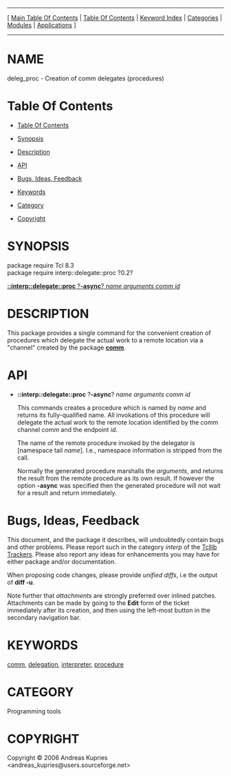 
[//000000001]: # (deleg\_proc \- Interpreter utilities)
[//000000002]: # (Generated from file 'deleg\_proc\.man' by tcllib/doctools with format 'markdown')
[//000000003]: # (Copyright &copy; 2006 Andreas Kupries <andreas\_kupries@users\.sourceforge\.net>)
[//000000004]: # (deleg\_proc\(n\) 0\.2 tcllib "Interpreter utilities")

<hr> [ <a href="../../../../toc.md">Main Table Of Contents</a> &#124; <a
href="../../../toc.md">Table Of Contents</a> &#124; <a
href="../../../../index.md">Keyword Index</a> &#124; <a
href="../../../../toc0.md">Categories</a> &#124; <a
href="../../../../toc1.md">Modules</a> &#124; <a
href="../../../../toc2.md">Applications</a> ] <hr>

# NAME

deleg\_proc \- Creation of comm delegates \(procedures\)

# <a name='toc'></a>Table Of Contents

  - [Table Of Contents](#toc)

  - [Synopsis](#synopsis)

  - [Description](#section1)

  - [API](#section2)

  - [Bugs, Ideas, Feedback](#section3)

  - [Keywords](#keywords)

  - [Category](#category)

  - [Copyright](#copyright)

# <a name='synopsis'></a>SYNOPSIS

package require Tcl 8\.3  
package require interp::delegate::proc ?0\.2?  

[__::interp::delegate::proc__ ?__\-async__? *name* *arguments* *comm* *id*](#1)  

# <a name='description'></a>DESCRIPTION

This package provides a single command for the convenient creation of procedures
which delegate the actual work to a remote location via a "channel" created by
the package __[comm](\.\./comm/comm\.md)__\.

# <a name='section2'></a>API

  - <a name='1'></a>__::interp::delegate::proc__ ?__\-async__? *name* *arguments* *comm* *id*

    This commands creates a procedure which is named by *name* and returns its
    fully\-qualified name\. All invokations of this procedure will delegate the
    actual work to the remote location identified by the comm channel *comm*
    and the endpoint *id*\.

    The name of the remote procedure invoked by the delegator is \[namespace tail
    *name*\]\. I\.e\., namespace information is stripped from the call\.

    Normally the generated procedure marshalls the *arguments*, and returns
    the result from the remote procedure as its own result\. If however the
    option __\-async__ was specified then the generated procedure will not
    wait for a result and return immediately\.

# <a name='section3'></a>Bugs, Ideas, Feedback

This document, and the package it describes, will undoubtedly contain bugs and
other problems\. Please report such in the category *interp* of the [Tcllib
Trackers](http://core\.tcl\.tk/tcllib/reportlist)\. Please also report any ideas
for enhancements you may have for either package and/or documentation\.

When proposing code changes, please provide *unified diffs*, i\.e the output of
__diff \-u__\.

Note further that *attachments* are strongly preferred over inlined patches\.
Attachments can be made by going to the __Edit__ form of the ticket
immediately after its creation, and then using the left\-most button in the
secondary navigation bar\.

# <a name='keywords'></a>KEYWORDS

[comm](\.\./\.\./\.\./\.\./index\.md\#comm),
[delegation](\.\./\.\./\.\./\.\./index\.md\#delegation),
[interpreter](\.\./\.\./\.\./\.\./index\.md\#interpreter),
[procedure](\.\./\.\./\.\./\.\./index\.md\#procedure)

# <a name='category'></a>CATEGORY

Programming tools

# <a name='copyright'></a>COPYRIGHT

Copyright &copy; 2006 Andreas Kupries <andreas\_kupries@users\.sourceforge\.net>
